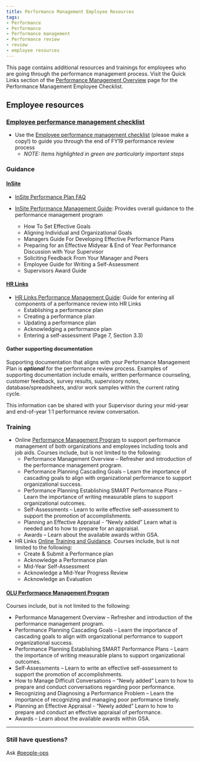 ```yaml
---
title: Performance Management Employee Resources
tags:
- Performance
- Performance
- Performance management
- Performance review
- review
- employee resources
---
```


This page contains additional resources and trainings for employees who are going through the performance management process.  Visit the Quick Links section of the [Performance Management Overview]({{site.baseurl}}/performance-management/) page for the Performance Management Employee Checklist.  

## Employee resources

### [Employee performance management checklist](https://docs.google.com/spreadsheets/d/1nhV-jGGygdNgKfYJEamKAVux5eBW5rf5Lj1maXFUt08/edit#gid=48334538)

* Use the [Employee performance management checklist](https://docs.google.com/spreadsheets/d/1nhV-jGGygdNgKfYJEamKAVux5eBW5rf5Lj1maXFUt08/edit#gid=48334538) (please make a copy!) to guide you through the end of FY19 performance review process
  * *NOTE: Items highlighted in green are particularly important steps*

### Guidance

#### [InSite](https://insite.gsa.gov)

* [InSite Performance Plan FAQ](https://insite.gsa.gov/topics/hr-pay-and-leave/performance-management/policies/associate-performance-plan-and-appraisal-system-appas-faqs)

* [InSite Performance Management Guide](https://insite.gsa.gov/topics/hr-pay-and-leave/employee-performance-management): Provides overall guidance to the performance management program
    * How To Set Effective Goals
    * Aligning Individual and Organizational Goals
    * Managers Guide For Developing Effective Performance Plans
    * Preparing for an Effective Midyear & End of Year Performance Discussion with Your Supervisor
    * Soliciting Feedback From Your Manager and Peers
    * Employee Guide for Writing a Self-Assessment
    * Supervisors Award Guide

#### [HR Links](https://hrlinks.gsa.gov/)

* [HR Links Performance Management Guide](https://drive.google.com/file/d/1mn-3yC3tN5dC4ppDSoRFi41W1vWSZzGX/view): Guide for entering all components of a performance review into HR Links
    * Establishing a performance plan
    * Creating a performance plan
    * Updating a performance plan
    * Acknowledging a performance plan
    * Entering a self-assessment (Page 7, Section 3.3)

#### Gather supporting documentation

Supporting documentation that aligns with your Performance Management Plan is ***optional*** for the performance review process. Examples of supporting documentation include emails, written performance counseling, customer feedback, survey results, supervisory notes, database/spreadsheets, and/or work samples within the current rating cycle.

This information can be shared with your Supervisor during your mid-year and end-of-year 1:1 performance review conversation.

### Training

* Online [Performance Management Program](https://hcm03.ns2cloud.com/sf/learning?destUrl=https%3a%2f%2fgsa%2dhcm03%2ens2cloud%2ecom%2flearning%2fuser%2fdeeplink%5fredirect%2ejsp%3flinkId%3dPROGRAM%5fDETAILS%26programID%3dGSA%2dPERFORMANCE%5fMANAGEMENT%26fromSF%3dY&company=GSAHCM03) to support performance management of both organizations and employees including tools and job aids.  Courses include, but is not limited to the following:
    * Performance Management Overview – Refresher and introduction of the performance management program.
    * Performance Planning Cascading Goals – Learn the importance of cascading goals to align with organizational performance to support organizational success.
    * Performance Planning Establishing SMART Performance Plans – Learn the importance of writing measurable plans to support organizational outcomes.
    * Self-Assessments – Learn to write effective self-assessment to support the promotion of accomplishments.
    * Planning an Effective Appraisal - “Newly added” Learn what is needed and to how to prepare for an appraisal.
    * Awards – Learn about the available awards within GSA.
* HR Links [Online Training and Guidance](https://insite.gsa.gov/topics/hr-pay-and-leave/performance-management/performance-management-systems).  Courses include, but is not limited to the following:
    * Create & Submit a Performance plan
    * Acknowledge a Performance plan
    * Mid-Year Self-Assessment
    * Acknowledge a Mid-Year Progress Review
    * Acknowledge an Evaluation

#### [OLU Performance Management Program](https://hcm03.ns2cloud.com/sf/learning?destUrl=https%3a%2f%2fgsa%2dhcm03%2ens2cloud%2ecom%2flearning%2fuser%2fdeeplink%5fredirect%2ejsp%3flinkId%3dPROGRAM%5fDETAILS%26programID%3dGSA%2dPERFORMANCE%5fMANAGEMENT%26fromSF%3dY&company=GSAHCM03)

Courses include, but is not limited to the following:

* Performance Management Overview – Refresher and introduction of the performance management program.
* Performance Planning Cascading Goals – Learn the importance of cascading goals to align with organizational performance to support organizational success.
* Performance Planning Establishing SMART Performance Plans – Learn the importance of writing measurable plans to support organizational outcomes.
* Self-Assessments – Learn to write an effective self-assessment to support the promotion of accomplishments.
* How to Manage Difficult Conversations – “Newly added” Learn to how to prepare and conduct conversations regarding poor performance.
* Recognizing and Diagnosing a Performance Problem – Learn the importance of recognizing and managing poor performance timely.
* Planning an Effective Appraisal - “Newly added” Learn to how to prepare and conduct an effective appraisal of performance.
* Awards – Learn about the available awards within GSA.

--------------------------------------------------------------------------------

### Still have questions?

Ask [#people-ops](https://gsa-tts.slack.com/messages/people-ops)
